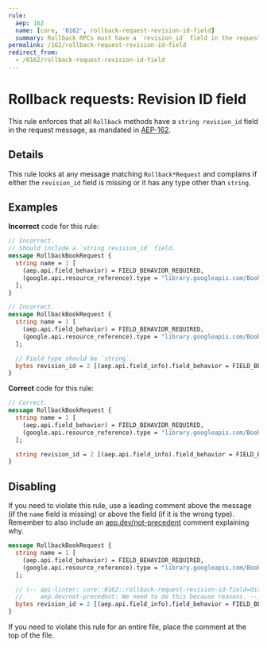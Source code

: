 ```yaml
---
rule:
  aep: 162
  name: [core, '0162', rollback-request-revision-id-field]
  summary: Rollback RPCs must have a `revision_id` field in the request.
permalink: /162/rollback-request-revision-id-field
redirect_from:
  - /0162/rollback-request-revision-id-field
---
```


# Rollback requests: Revision ID field

This rule enforces that all `Rollback` methods have a `string revision_id`
field in the request message, as mandated in [AEP-162][].

## Details

This rule looks at any message matching `Rollback*Request` and complains if
either the `revision_id` field is missing or it has any type other than `string`.

## Examples

**Incorrect** code for this rule:

```proto
// Incorrect.
// Should include a `string revision_id` field.
message RollbackBookRequest {
  string name = 1 [
    (aep.api.field_behavior) = FIELD_BEHAVIOR_REQUIRED,
    (google.api.resource_reference).type = "library.googleapis.com/Book"
  ];
}
```

```proto
// Incorrect.
message RollbackBookRequest {
  string name = 1 [
    (aep.api.field_behavior) = FIELD_BEHAVIOR_REQUIRED,
    (google.api.resource_reference).type = "library.googleapis.com/Book"
  ];

  // Field type should be `string`.
  bytes revision_id = 2 [(aep.api.field_info).field_behavior = FIELD_BEHAVIOR_REQUIRED];
}
```

**Correct** code for this rule:

```proto
// Correct.
message RollbackBookRequest {
  string name = 1 [
    (aep.api.field_behavior) = FIELD_BEHAVIOR_REQUIRED,
    (google.api.resource_reference).type = "library.googleapis.com/Book"
  ];

  string revision_id = 2 [(aep.api.field_info).field_behavior = FIELD_BEHAVIOR_REQUIRED];
}
```

## Disabling

If you need to violate this rule, use a leading comment above the message (if
the `name` field is missing) or above the field (if it is the wrong type).
Remember to also include an [aep.dev/not-precedent][] comment explaining why.

```proto
message RollbackBookRequest {
  string name = 1 [
    (aep.api.field_behavior) = FIELD_BEHAVIOR_REQUIRED,
    (google.api.resource_reference).type = "library.googleapis.com/Book"
  ];

  // (-- api-linter: core::0162::rollback-request-revision-id-field=disabled
  //     aep.dev/not-precedent: We need to do this because reasons. --)
  bytes revision_id = 2 [(aep.api.field_info).field_behavior = FIELD_BEHAVIOR_REQUIRED];
}
```

If you need to violate this rule for an entire file, place the comment at the
top of the file.

[aep-162]: https://aep.dev/162
[aep.dev/not-precedent]: https://aep.dev/not-precedent
